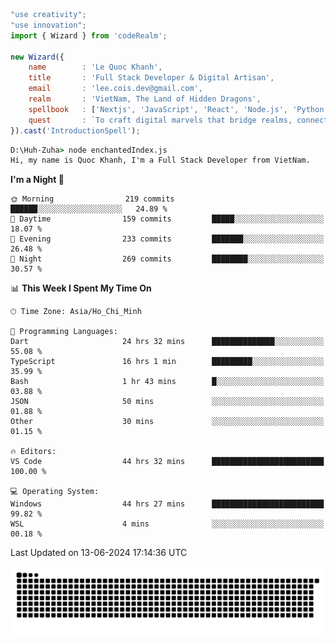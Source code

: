 <!--x axis divider-->

```js 
"use creativity";
"use innovation";
import { Wizard } from 'codeRealm';

new Wizard({
    name        : 'Le Quoc Khanh',
    title       : 'Full Stack Developer & Digital Artisan',
    email       : 'lee.cois.dev@gmail.com',
    realm       : 'VietNam, The Land of Hidden Dragons',
    spellbook   : ['Nextjs', 'JavaScript', 'React', 'Node.js', 'Python', 'Django', 'Cloud Services'],
    quest       : `To craft digital marvels that bridge realms, connect cultures, and bring imagination to life.`,
}).cast('IntroductionSpell');
```

```cmd
D:\Huh-Zuha> node enchantedIndex.js
Hi, my name is Quoc Khanh, I'm a Full Stack Developer from VietNam.
```
<!--START_SECTION:waka-->
**I'm a Night 🦉** 

```text
🌞 Morning                219 commits         ██████░░░░░░░░░░░░░░░░░░░   24.89 % 
🌆 Daytime                159 commits         █████░░░░░░░░░░░░░░░░░░░░   18.07 % 
🌃 Evening                233 commits         ███████░░░░░░░░░░░░░░░░░░   26.48 % 
🌙 Night                  269 commits         ████████░░░░░░░░░░░░░░░░░   30.57 % 
```


📊 **This Week I Spent My Time On** 

```text
🕑︎ Time Zone: Asia/Ho_Chi_Minh

💬 Programming Languages: 
Dart                     24 hrs 32 mins      ██████████████░░░░░░░░░░░   55.08 % 
TypeScript               16 hrs 1 min        █████████░░░░░░░░░░░░░░░░   35.99 % 
Bash                     1 hr 43 mins        █░░░░░░░░░░░░░░░░░░░░░░░░   03.88 % 
JSON                     50 mins             ░░░░░░░░░░░░░░░░░░░░░░░░░   01.88 % 
Other                    30 mins             ░░░░░░░░░░░░░░░░░░░░░░░░░   01.15 % 

🔥 Editors: 
VS Code                  44 hrs 32 mins      █████████████████████████   100.00 % 

💻 Operating System: 
Windows                  44 hrs 27 mins      █████████████████████████   99.82 % 
WSL                      4 mins              ░░░░░░░░░░░░░░░░░░░░░░░░░   00.18 % 
```


 Last Updated on 13-06-2024 17:14:36 UTC
<!--END_SECTION:waka-->
<picture>
  <source media="(prefers-color-scheme: dark)" srcset="https://raw.githubusercontent.com/leecois/leecois/output/github-contribution-grid-snake-dark.svg">
  <source media="(prefers-color-scheme: light)" srcset="https://raw.githubusercontent.com/leecois/leecois/output/github-contribution-grid-snake.svg">
  <img alt="github contribution grid snake animation" src="https://raw.githubusercontent.com/leecois/leecois/output/github-contribution-grid-snake.svg">
</picture>
